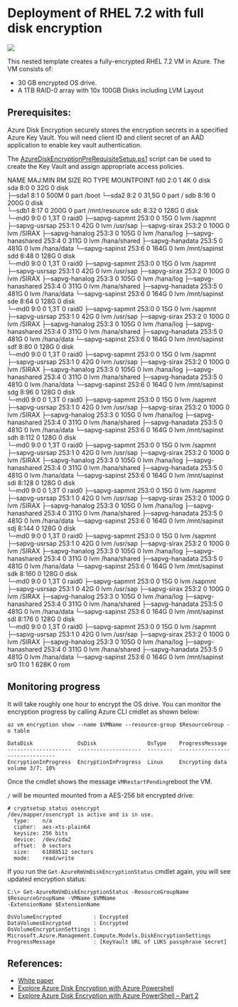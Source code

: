 # Deployment of RHEL 7.2 with full disk encryption

<a href="https://portal.azure.com/#create/Microsoft.Template/uri/https%3A%2F%2Fraw.githubusercontent.com%2Fjkritzen%2Fazr-rh%2Fmaster%2Fazuredeploy.json" target="_blank">
    <img src="http://azuredeploy.net/deploybutton.png"/>
</a>


This nested template creates a fully-encrypted RHEL 7.2 VM in Azure. The VM consists of:

- 30 GB encrypted OS drive.
- A 1TB RAID-0 array with 10x 100GB Disks including LVM Layout

## Prerequisites:

Azure Disk Encryption securely stores the encryption secrets in a specified Azure Key Vault. You will need client ID and client secret of an AAD application to enable key vault authentication.

The [AzureDiskEncryptionPreRequisiteSetup.ps1](https://github.com/Azure/azure-powershell/blob/dev/src/ResourceManager/Compute/Commands.Compute/Extension/AzureDiskEncryption/Scripts/AzureDiskEncryptionPreRequisiteSetup.ps1) script can be used to create the Key Vault and assign appropriate access policies.


NAME                 MAJ:MIN RM  SIZE RO TYPE  MOUNTPOINT
fd0                    2:0    1    4K  0 disk  
sda                    8:0    0   32G  0 disk  
├─sda1                 8:1    0  500M  0 part  /boot
└─sda2                 8:2    0 31,5G  0 part  /
sdb                    8:16   0  200G  0 disk  
└─sdb1                 8:17   0  200G  0 part  /mnt/resource
sdc                    8:32   0  128G  0 disk  
└─md0                  9:0    0  1,3T  0 raid0 
  ├─sapvg-sapmnt     253:0    0   15G  0 lvm   /sapmnt
  ├─sapvg-usrsap     253:1    0   42G  0 lvm   /usr/sap
  ├─sapvg-sirax      253:2    0  100G  0 lvm   /SIRAX
  ├─sapvg-hanalog    253:3    0  105G  0 lvm   /hana/log
  ├─sapvg-hanashared 253:4    0  311G  0 lvm   /hana/shared
  ├─sapvg-hanadata   253:5    0  481G  0 lvm   /hana/data
  └─sapvg-sapinst    253:6    0  164G  0 lvm   /mnt/sapinst
sdd                    8:48   0  128G  0 disk  
└─md0                  9:0    0  1,3T  0 raid0 
  ├─sapvg-sapmnt     253:0    0   15G  0 lvm   /sapmnt
  ├─sapvg-usrsap     253:1    0   42G  0 lvm   /usr/sap
  ├─sapvg-sirax      253:2    0  100G  0 lvm   /SIRAX
  ├─sapvg-hanalog    253:3    0  105G  0 lvm   /hana/log
  ├─sapvg-hanashared 253:4    0  311G  0 lvm   /hana/shared
  ├─sapvg-hanadata   253:5    0  481G  0 lvm   /hana/data
  └─sapvg-sapinst    253:6    0  164G  0 lvm   /mnt/sapinst
sde                    8:64   0  128G  0 disk  
└─md0                  9:0    0  1,3T  0 raid0 
  ├─sapvg-sapmnt     253:0    0   15G  0 lvm   /sapmnt
  ├─sapvg-usrsap     253:1    0   42G  0 lvm   /usr/sap
  ├─sapvg-sirax      253:2    0  100G  0 lvm   /SIRAX
  ├─sapvg-hanalog    253:3    0  105G  0 lvm   /hana/log
  ├─sapvg-hanashared 253:4    0  311G  0 lvm   /hana/shared
  ├─sapvg-hanadata   253:5    0  481G  0 lvm   /hana/data
  └─sapvg-sapinst    253:6    0  164G  0 lvm   /mnt/sapinst
sdf                    8:80   0  128G  0 disk  
└─md0                  9:0    0  1,3T  0 raid0 
  ├─sapvg-sapmnt     253:0    0   15G  0 lvm   /sapmnt
  ├─sapvg-usrsap     253:1    0   42G  0 lvm   /usr/sap
  ├─sapvg-sirax      253:2    0  100G  0 lvm   /SIRAX
  ├─sapvg-hanalog    253:3    0  105G  0 lvm   /hana/log
  ├─sapvg-hanashared 253:4    0  311G  0 lvm   /hana/shared
  ├─sapvg-hanadata   253:5    0  481G  0 lvm   /hana/data
  └─sapvg-sapinst    253:6    0  164G  0 lvm   /mnt/sapinst
sdg                    8:96   0  128G  0 disk  
└─md0                  9:0    0  1,3T  0 raid0 
  ├─sapvg-sapmnt     253:0    0   15G  0 lvm   /sapmnt
  ├─sapvg-usrsap     253:1    0   42G  0 lvm   /usr/sap
  ├─sapvg-sirax      253:2    0  100G  0 lvm   /SIRAX
  ├─sapvg-hanalog    253:3    0  105G  0 lvm   /hana/log
  ├─sapvg-hanashared 253:4    0  311G  0 lvm   /hana/shared
  ├─sapvg-hanadata   253:5    0  481G  0 lvm   /hana/data
  └─sapvg-sapinst    253:6    0  164G  0 lvm   /mnt/sapinst
sdh                    8:112  0  128G  0 disk  
└─md0                  9:0    0  1,3T  0 raid0 
  ├─sapvg-sapmnt     253:0    0   15G  0 lvm   /sapmnt
  ├─sapvg-usrsap     253:1    0   42G  0 lvm   /usr/sap
  ├─sapvg-sirax      253:2    0  100G  0 lvm   /SIRAX
  ├─sapvg-hanalog    253:3    0  105G  0 lvm   /hana/log
  ├─sapvg-hanashared 253:4    0  311G  0 lvm   /hana/shared
  ├─sapvg-hanadata   253:5    0  481G  0 lvm   /hana/data
  └─sapvg-sapinst    253:6    0  164G  0 lvm   /mnt/sapinst
sdi                    8:128  0  128G  0 disk  
└─md0                  9:0    0  1,3T  0 raid0 
  ├─sapvg-sapmnt     253:0    0   15G  0 lvm   /sapmnt
  ├─sapvg-usrsap     253:1    0   42G  0 lvm   /usr/sap
  ├─sapvg-sirax      253:2    0  100G  0 lvm   /SIRAX
  ├─sapvg-hanalog    253:3    0  105G  0 lvm   /hana/log
  ├─sapvg-hanashared 253:4    0  311G  0 lvm   /hana/shared
  ├─sapvg-hanadata   253:5    0  481G  0 lvm   /hana/data
  └─sapvg-sapinst    253:6    0  164G  0 lvm   /mnt/sapinst
sdj                    8:144  0  128G  0 disk  
└─md0                  9:0    0  1,3T  0 raid0 
  ├─sapvg-sapmnt     253:0    0   15G  0 lvm   /sapmnt
  ├─sapvg-usrsap     253:1    0   42G  0 lvm   /usr/sap
  ├─sapvg-sirax      253:2    0  100G  0 lvm   /SIRAX
  ├─sapvg-hanalog    253:3    0  105G  0 lvm   /hana/log
  ├─sapvg-hanashared 253:4    0  311G  0 lvm   /hana/shared
  ├─sapvg-hanadata   253:5    0  481G  0 lvm   /hana/data
  └─sapvg-sapinst    253:6    0  164G  0 lvm   /mnt/sapinst
sdk                    8:160  0  128G  0 disk  
└─md0                  9:0    0  1,3T  0 raid0 
  ├─sapvg-sapmnt     253:0    0   15G  0 lvm   /sapmnt
  ├─sapvg-usrsap     253:1    0   42G  0 lvm   /usr/sap
  ├─sapvg-sirax      253:2    0  100G  0 lvm   /SIRAX
  ├─sapvg-hanalog    253:3    0  105G  0 lvm   /hana/log
  ├─sapvg-hanashared 253:4    0  311G  0 lvm   /hana/shared
  ├─sapvg-hanadata   253:5    0  481G  0 lvm   /hana/data
  └─sapvg-sapinst    253:6    0  164G  0 lvm   /mnt/sapinst
sdl                    8:176  0  128G  0 disk  
└─md0                  9:0    0  1,3T  0 raid0 
  ├─sapvg-sapmnt     253:0    0   15G  0 lvm   /sapmnt
  ├─sapvg-usrsap     253:1    0   42G  0 lvm   /usr/sap
  ├─sapvg-sirax      253:2    0  100G  0 lvm   /SIRAX
  ├─sapvg-hanalog    253:3    0  105G  0 lvm   /hana/log
  ├─sapvg-hanashared 253:4    0  311G  0 lvm   /hana/shared
  ├─sapvg-hanadata   253:5    0  481G  0 lvm   /hana/data
  └─sapvg-sapinst    253:6    0  164G  0 lvm   /mnt/sapinst
sr0                   11:0    1  628K  0 rom  
## Monitoring progress

It will take roughly one hour to encrypt the OS drive. You can monitor the encryption progress by calling Azure CLI cmdlet as shown below:

    az vm encryption show --name $VMName --resource-group $ResourceGroup -o table

    DataDisk              OsDisk                OsType    ProgressMessage
    --------------------  --------------------  --------  -------------------------------
    EncryptionInProgress  EncryptionInProgress  Linux     Encrypting data volume 3/7: 10%


Once the cmdlet shows the message `VMRestartPending`reboot the VM.

`/` will be mounted mounted from a AES-256 bit encrypted drive:

    # cryptsetup status osencrypt
    /dev/mapper/osencrypt is active and is in use.
      type:    n/a
      cipher:  aes-xts-plain64
      keysize: 256 bits
      device:  /dev/sda2
      offset:  0 sectors
      size:    61888512 sectors
      mode:    read/write

If you run the `Get-AzureRmVmDiskEncryptionStatus` cmdlet again, you will see updated encryption status:

    C:\> Get-AzureRmVmDiskEncryptionStatus -ResourceGroupName $ResourceGroupName -VMName $VMName
    -ExtensionName $ExtensionName

    OsVolumeEncrypted          : Encrypted
    DataVolumesEncrypted       : Encrypted
    OsVolumeEncryptionSettings : Microsoft.Azure.Management.Compute.Models.DiskEncryptionSettings
    ProgressMessage            : [KeyVault URL of LUKS passphrase secret]

## References:

- [White paper](https://azure.microsoft.com/en-us/documentation/articles/azure-security-disk-encryption/)
- [Explore Azure Disk Encryption with Azure Powershell](https://blogs.msdn.microsoft.com/azuresecurity/2015/11/16/explore-azure-disk-encryption-with-azure-powershell/)
- [Explore Azure Disk Encryption with Azure PowerShell – Part 2](http://blogs.msdn.com/b/azuresecurity/archive/2015/11/21/explore-azure-disk-encryption-with-azure-powershell-part-2.aspx)

